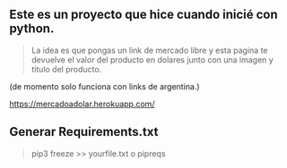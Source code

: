 ## Este es un proyecto que hice cuando inicié con python.

> La idea es que pongas un link de mercado libre y esta pagina te devuelve el valor del producto en dolares junto con una imagen y titulo del producto.



(de momento solo funciona con links de argentina.)

https://mercadoadolar.herokuapp.com/

















## Generar Requirements.txt

> pip3 freeze >> yourfile.txt
> o pipreqs 

